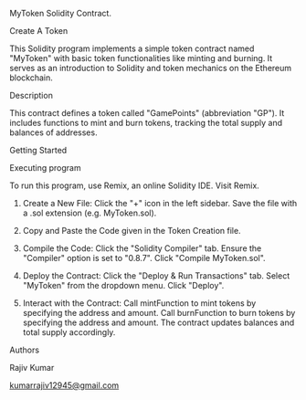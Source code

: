 MyToken Solidity Contract.

Create A Token

This Solidity program implements a simple token contract named "MyToken" with basic token functionalities like minting and burning. It serves as an introduction to Solidity and token mechanics on the Ethereum blockchain.

Description

This contract defines a token called "GamePoints" (abbreviation "GP"). It includes functions to mint and burn tokens, tracking the total supply and balances of addresses.


Getting Started

Executing program

To run this program, use Remix, an online Solidity IDE. Visit Remix.

1. Create a New File:
Click the "+" icon in the left sidebar. Save the file with a .sol extension (e.g. MyToken.sol).

2. Copy and Paste the Code given in the Token Creation file.
3. Compile the Code:
Click the "Solidity Compiler" tab. Ensure the "Compiler" option is set to "0.8.7". Click "Compile MyToken.sol".

4. Deploy the Contract:
Click the "Deploy & Run Transactions" tab. Select "MyToken" from the dropdown menu. Click "Deploy".

5. Interact with the Contract:
Call mintFunction to mint tokens by specifying the address and amount. Call burnFunction to burn tokens by specifying the address and amount. The contract updates balances and total supply accordingly.


Authors

Rajiv Kumar

kumarrajiv12945@gmail.com
